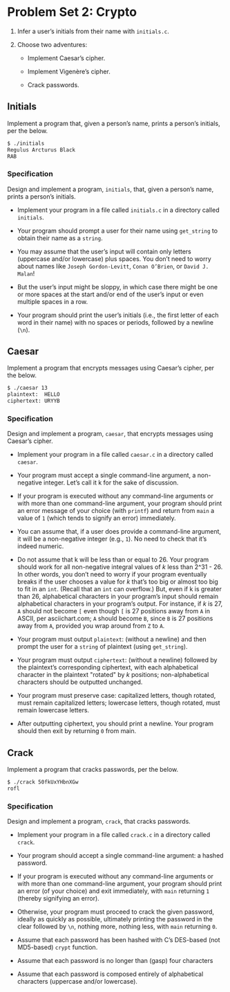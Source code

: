 # Problem Set 2: Crypto

1. Infer a user’s initials from their name with `initials.c`.

2. Choose two adventures:

   - Implement Caesar’s cipher.

   - Implement Vigenère’s cipher.

   - Crack passwords.

## Initials

Implement a program that, given a person’s name, prints a person’s initials, per the below.

```sh
$ ./initials
Regulus Arcturus Black
RAB
```
### Specification

Design and implement a program, `initials`, that, given a person’s name, prints a person’s initials.

- Implement your program in a file called `initials.c` in a directory called `initials`.

- Your program should prompt a user for their name using `get_string` to obtain their name as a `string`.

- You may assume that the user’s input will contain only letters (uppercase and/or lowercase) plus spaces. You don’t need to worry about names like `Joseph Gordon-Levitt`, `Conan O’Brien`, or `David J. Malan`!

- But the user’s input might be sloppy, in which case there might be one or more spaces at the start and/or end of the user’s input or even multiple spaces in a row.

- Your program should print the user’s initials (i.e., the first letter of each word in their name) with no spaces or periods, followed by a newline (`\n`).

## Caesar

Implement a program that encrypts messages using Caesar’s cipher, per the below.

```sh
$ ./caesar 13
plaintext:  HELLO
ciphertext: URYYB
```

### Specification

Design and implement a program, `caesar`, that encrypts messages using Caesar’s cipher.

- Implement your program in a file called `caesar.c` in a directory called `caesar`.

- Your program must accept a single command-line argument, a non-negative integer. Let’s call it k for the sake of discussion.

- If your program is executed without any command-line arguments or with more than one command-line argument, your program should print an error message of your choice (with `printf`) and return from `main` a value of `1` (which tends to signify an error) immediately.

- You can assume that, if a user does provide a command-line argument, it will be a non-negative integer (e.g., `1`). No need to check that it’s indeed numeric.

- Do not assume that k will be less than or equal to 26. Your program should work for all non-negative integral values of *k* less than 2^31 - 26. In other words, you don’t need to worry if your program eventually breaks if the user chooses a value for *k* that’s too big or almost too big to fit in an `int`. (Recall that an `int` can overflow.) But, even if k is greater than 26, alphabetical characters in your program’s input should remain alphabetical characters in your program’s output. For instance, if *k* is 27, `A` should not become `[` even though `[` is 27 positions away from `A` in ASCII, per asciichart.com; `A` should become `B`, since `B` is 27 positions away from `A`, provided you wrap around from `Z` to `A`.

- Your program must output `plaintext`: (without a newline) and then prompt the user for a `string` of plaintext (using `get_string`).

- Your program must output `ciphertext`: (without a newline) followed by the plaintext’s corresponding ciphertext, with each alphabetical character in the plaintext "rotated" by *k* positions; non-alphabetical characters should be outputted unchanged.

- Your program must preserve case: capitalized letters, though rotated, must remain capitalized letters; lowercase letters, though rotated, must remain lowercase letters.

- After outputting ciphertext, you should print a newline. Your program should then exit by returning `0` from main.

## Crack

Implement a program that cracks passwords, per the below.

```sh
$ ./crack 50fkUxYHbnXGw
rofl
```

### Specification

Design and implement a program, `crack`, that cracks passwords.

- Implement your program in a file called `crack.c` in a directory called `crack`.

- Your program should accept a single command-line argument: a hashed password.

- If your program is executed without any command-line arguments or with more than one command-line argument, your program should print an error (of your choice) and exit immediately, with `main` returning `1` (thereby signifying an error).

- Otherwise, your program must proceed to crack the given password, ideally as quickly as possible, ultimately printing the password in the clear followed by `\n`, nothing more, nothing less, with `main` returning `0`.

- Assume that each password has been hashed with C’s DES-based (not MD5-based) `crypt` function.

- Assume that each password is no longer than (gasp) four characters

- Assume that each password is composed entirely of alphabetical characters (uppercase and/or lowercase).